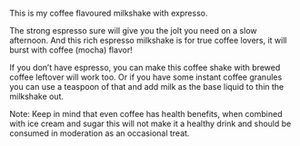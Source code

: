 This is my coffee flavoured milkshake with expresso.

The strong espresso sure will give you the jolt you need on a slow afternoon. And this rich espresso milkshake is for true coffee lovers, it will burst with coffee (mocha) flavor!

If you don’t have espresso, you can make this coffee shake with brewed coffee leftover will work too. Or if you have some instant coffee granules you can use a teaspoon of that and add milk as the base liquid to thin the milkshake out.

Note: Keep in mind that even coffee has health benefits, when combined with ice cream and sugar this will not make it a healthy drink and should be consumed in moderation as an occasional treat.